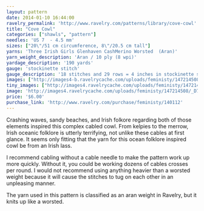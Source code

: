 ```yaml
---
layout: pattern
date: 2014-01-10 16:44:00
ravelry_permalink: 'http://www.ravelry.com/patterns/library/cove-cowl'
title: "Cove Cowl"
categories: ["shawls", "pattern"]
needles: 'US 7  - 4.5 mm'
sizes: ["20\"/51 cm circumference, 8\"/20.5 cm tall"]
yarns: 'Three Irish Girls Glenhaven CashMerino Worsted  (Aran)'
yarn_weight_description: 'Aran / 10 ply (8 wpi)'
yardage_description: '190 yards'
gauge: 'stockinette stitch'
gauge_description: '18 stitches and 29 rows = 4 inches in stockinette stitch'
images: ["http://images4-b.ravelrycache.com/uploads/feministy/147214508/_D7C7009_medium.JPG", "http://images4-b.ravelrycache.com/uploads/feministy/147214503/_D7C6995_medium.JPG", "http://images4-d.ravelrycache.com/uploads/feministy/147214509/_D7C7001_medium.JPG"]
tiny_images: ["http://images4.ravelrycache.com/uploads/feministy/147214508/_D7C7009_square.JPG", "http://images4.ravelrycache.com/uploads/feministy/147214503/_D7C6995_square.JPG", "http://images4-b.ravelrycache.com/uploads/feministy/147214509/_D7C7001_square.JPG"]
image: 'http://images4.ravelrycache.com/uploads/feministy/147214508/_D7C7009_square.JPG'
price: '$6.00'
purchase_link: 'http://www.ravelry.com/purchase/feministy/140112'
---
```

<p>Crashing waves, sandy beaches, and Irish folkore regarding both of those elements inspired this complex cabled cowl. From kelpies to the merrow, Irish oceanic folklore is utterly terrifying, not unlike these cables at first glance. It seems only fitting that the yarn for this ocean folklore inspired cowl be from an Irish lass.</p>

<p>I recommend cabling without a cable needle to make the pattern work up more quickly. Without it, you could be working dozens of cables crosses per round. I would not recommend using anything heavier than a worsted weight because it will cause the stitches to tug on each other in an unpleasing manner.</p>

<p>The yarn used in this pattern is classified as an aran weight in Ravelry, but it knits up like a worsted.</p>